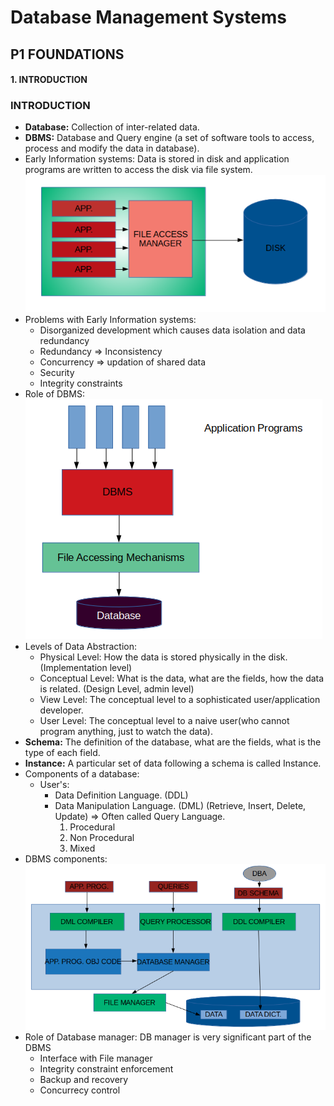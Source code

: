 # Database Management Systems

## P1 FOUNDATIONS
#### 1. INTRODUCTION


### INTRODUCTION
- **Database:** Collection of inter-related data.
- **DBMS:** Database and Query engine (a set of software tools to access, process and modify the data in database).
- Early Information systems: Data is stored in disk and application programs are written to access the disk via file system.
  ![Early Information Systems](../images/Early_information_systems.png)
- Problems with Early Information systems:
  - Disorganized development which causes data isolation and data redundancy
  - Redundancy => Inconsistency
  - Concurrency => updation of shared data
  - Security
  - Integrity constraints
- Role of DBMS:
  ![Role of a DBMS](../images/Role_of_a_dbms.png)
- Levels of Data Abstraction:
  - Physical Level: How the data is stored physically in the disk. (Implementation level)
  - Conceptual Level: What is the data, what are the fields, how the data is related. (Design Level, admin level)
  - View Level: The conceptual level to a sophisticated user/application developer.
  - User Level: The conceptual level to a naive user(who cannot program anything, just to watch the data).
- **Schema:** The definition of the database, what are the fields, what is the type of each field.
- **Instance:** A particular set of data following a schema is called Instance.
- Components of a database:
  - User's:
    - Data Definition Language. (DDL)
    - Data Manipulation Language. (DML) (Retrieve, Insert, Delete, Update) => Often called Query Language.
      1) Procedural
      2) Non Procedural
      3) Mixed
- DBMS components:
  ![DBMS Components](../images/DBMS_Components.png)
- Role of Database manager: DB manager is very significant part of the DBMS
  - Interface with File manager
  - Integrity constraint enforcement
  - Backup and recovery
  - Concurrecy control
